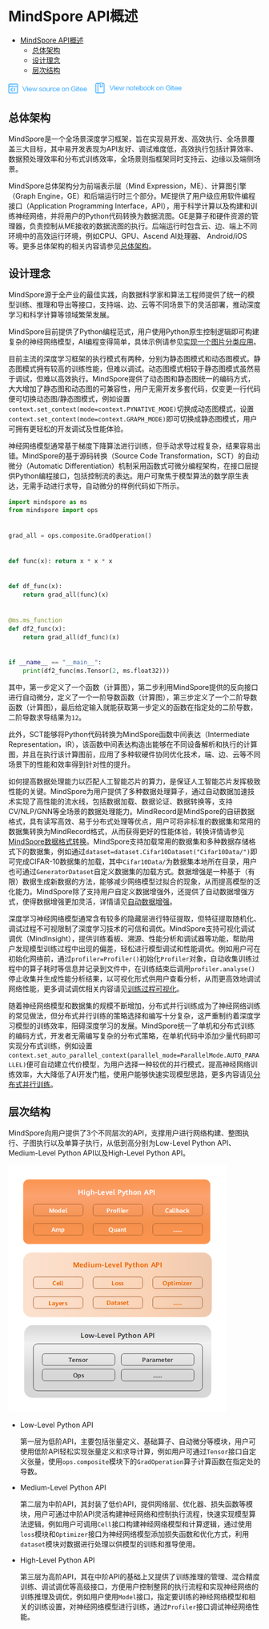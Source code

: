 # MindSpore API概述

<!-- TOC -->

- [MindSpore API概述](#mindsporeapi概述)
    - [总体架构](#总体架构)
    - [设计理念](#设计理念)
    - [层次结构](#层次结构)

<!-- /TOC -->

<a href="https://gitee.com/mindspore/docs/blob/master/docs/programming_guide/source_zh_cn/api_structure.md" target="_blank"><img src="./_static/logo_source.png"></a>
&nbsp;&nbsp;
<a href="https://gitee.com/mindspore/docs/blob/master/tutorials/notebook/programming_guide/mindspore_api_overview.ipynb" target="_blank"><img src="./_static/logo_notebook.png"></a>

## 总体架构
MindSpore是一个全场景深度学习框架，旨在实现易开发、高效执行、全场景覆盖三大目标，其中易开发表现为API友好、调试难度低，高效执行包括计算效率、数据预处理效率和分布式训练效率，全场景则指框架同时支持云、边缘以及端侧场景。

MindSpore总体架构分为前端表示层（Mind Expression，ME）、计算图引擎（Graph Engine，GE）和后端运行时三个部分。ME提供了用户级应用软件编程接口（Application Programming Interface，API），用于科学计算以及构建和训练神经网络，并将用户的Python代码转换为数据流图。GE是算子和硬件资源的管理器，负责控制从ME接收的数据流图的执行。后端运行时包含云、边、端上不同环境中的高效运行环境，例如CPU、GPU、Ascend AI处理器、 Android/iOS等。更多总体架构的相关内容请参见[总体架构](https://www.mindspore.cn/doc/note/zh-CN/master/design/mindspore/architecture.html)。

## 设计理念

MindSpore源于全产业的最佳实践，向数据科学家和算法工程师提供了统一的模型训练、推理和导出等接口，支持端、边、云等不同场景下的灵活部署，推动深度学习和科学计算等领域繁荣发展。

MindSpore目前提供了Python编程范式，用户使用Python原生控制逻辑即可构建复杂的神经网络模型，AI编程变得简单，具体示例请参见[实现一个图片分类应用](https://www.mindspore.cn/tutorial/training/zh-CN/master/quick_start/quick_start.html)。

目前主流的深度学习框架的执行模式有两种，分别为静态图模式和动态图模式。静态图模式拥有较高的训练性能，但难以调试。动态图模式相较于静态图模式虽然易于调试，但难以高效执行。MindSpore提供了动态图和静态图统一的编码方式，大大增加了静态图和动态图的可兼容性，用户无需开发多套代码，仅变更一行代码便可切换动态图/静态图模式，例如设置`context.set_context(mode=context.PYNATIVE_MODE)`切换成动态图模式，设置`context.set_context(mode=context.GRAPH_MODE)`即可切换成静态图模式，用户可拥有更轻松的开发调试及性能体验。

神经网络模型通常基于梯度下降算法进行训练，但手动求导过程复杂，结果容易出错。MindSpore的基于源码转换（Source Code Transformation，SCT）的自动微分（Automatic Differentiation）机制采用函数式可微分编程架构，在接口层提供Python编程接口，包括控制流的表达。用户可聚焦于模型算法的数学原生表达，无需手动进行求导，自动微分的样例代码如下所示。

```python
import mindspore as ms
from mindspore import ops


grad_all = ops.composite.GradOperation()


def func(x): return x * x * x


def df_func(x):
    return grad_all(func)(x)


@ms.ms_function
def df2_func(x):
    return grad_all(df_func)(x)


if __name__ == "__main__":
    print(df2_func(ms.Tensor(2, ms.float32)))

```

其中，第一步定义了一个函数（计算图），第二步利用MindSpore提供的反向接口进行自动微分，定义了一个一阶导数函数（计算图），第三步定义了一个二阶导数函数（计算图），最后给定输入就能获取第一步定义的函数在指定处的二阶导数，二阶导数求导结果为`12`。

此外，SCT能够将Python代码转换为MindSpore函数中间表达（Intermediate Representation，IR），该函数中间表达构造出能够在不同设备解析和执行的计算图，并且在执行该计算图前，应用了多种软硬件协同优化技术，端、边、云等不同场景下的性能和效率得到针对性的提升。

如何提高数据处理能力以匹配人工智能芯片的算力，是保证人工智能芯片发挥极致性能的关键。MindSpore为用户提供了多种数据处理算子，通过自动数据加速技术实现了高性能的流水线，包括数据加载、数据论证、数据转换等，支持CV/NLP/GNN等全场景的数据处理能力。MindRecord是MindSpore的自研数据格式，具有读写高效、易于分布式处理等优点，用户可将非标准的数据集和常用的数据集转换为MindRecord格式，从而获得更好的性能体验，转换详情请参见[MindSpore数据格式转换](https://www.mindspore.cn/doc/programming_guide/zh-CN/master/dataset_conversion.html)。MindSpore支持加载常用的数据集和多种数据存储格式下的数据集，例如通过`dataset=dataset.Cifar10Dataset("Cifar10Data/")`即可完成CIFAR-10数据集的加载，其中`Cifar10Data/`为数据集本地所在目录，用户也可通过`GeneratorDataset`自定义数据集的加载方式。数据增强是一种基于（有限）数据生成新数据的方法，能够减少网络模型过拟合的现象，从而提高模型的泛化能力。MindSpore除了支持用户自定义数据增强外，还提供了自动数据增强方式，使得数据增强更加灵活，详情请见[自动数据增强](https://www.mindspore.cn/doc/programming_guide/zh-CN/master/auto_augmentation.html)。

深度学习神经网络模型通常含有较多的隐藏层进行特征提取，但特征提取随机化、调试过程不可视限制了深度学习技术的可信和调优。MindSpore支持可视化调试调优（MindInsight），提供训练看板、溯源、性能分析和调试器等功能，帮助用户发现模型训练过程中出现的偏差，轻松进行模型调试和性能调优。例如用户可在初始化网络前，通过`profiler=Profiler()`初始化`Profiler`对象，自动收集训练过程中的算子耗时等信息并记录到文件中，在训练结束后调用`profiler.analyse()`停止收集并生成性能分析结果，以可视化形式供用户查看分析，从而更高效地调试网络性能，更多调试调优相关内容请见[训练过程可视化](https://www.mindspore.cn/tutorial/training/zh-CN/master/advanced_use/visualization_tutorials.html)。

随着神经网络模型和数据集的规模不断增加，分布式并行训练成为了神经网络训练的常见做法，但分布式并行训练的策略选择和编写十分复杂，这严重制约着深度学习模型的训练效率，阻碍深度学习的发展。MindSpore统一了单机和分布式训练的编码方式，开发者无需编写复杂的分布式策略，在单机代码中添加少量代码即可实现分布式训练，例如设置`context.set_auto_parallel_context(parallel_mode=ParallelMode.AUTO_PARALLEL)`便可自动建立代价模型，为用户选择一种较优的并行模式，提高神经网络训练效率，大大降低了AI开发门槛，使用户能够快速实现模型思路，更多内容请见[分布式并行训练](https://www.mindspore.cn/tutorial/training/zh-CN/master/advanced_use/distributed_training_tutorials.html)。

## 层次结构

MindSpore向用户提供了3个不同层次的API，支撑用户进行网络构建、整图执行、子图执行以及单算子执行，从低到高分别为Low-Level Python API、Medium-Level Python API以及High-Level Python API。

![img](./images/api_structure.png)

- Low-Level Python API

  第一层为低阶API，主要包括张量定义、基础算子、自动微分等模块，用户可使用低阶API轻松实现张量定义和求导计算，例如用户可通过`Tensor`接口自定义张量，使用`ops.composite`模块下的`GradOperation`算子计算函数在指定处的导数。

- Medium-Level Python API

  第二层为中阶API，其封装了低价API，提供网络层、优化器、损失函数等模块，用户可通过中阶API灵活构建神经网络和控制执行流程，快速实现模型算法逻辑，例如用户可调用`Cell`接口构建神经网络模型和计算逻辑，通过使用`loss`模块和`Optimizer`接口为神经网络模型添加损失函数和优化方式，利用`dataset`模块对数据进行处理以供模型的训练和推导使用。

- High-Level Python API

  第三层为高阶API，其在中阶API的基础上又提供了训练推理的管理、混合精度训练、调试调优等高级接口，方便用户控制整网的执行流程和实现神经网络的训练推理及调优，例如用户使用`Model`接口，指定要训练的神经网络模型和相关的训练设置，对神经网络模型进行训练，通过`Profiler`接口调试神经网络性能。
